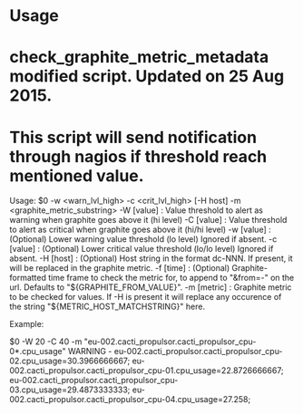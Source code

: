 # Usage
# check_graphite_metric_metadata modified script. Updated on 25 Aug 2015.
# This script will send notification through nagios if threshold reach mentioned value.

Usage: $0 -w <warn_lvl_high> -c <crit_lvl_high> [-H host] -m <graphite_metric_substring>
-W [value]  : Value threshold to alert as warning when graphite goes above it (hi level)
-C [value]  : Value threshold to alert as critical when graphite goes above it (hi/hi level)
-w [value]  : (Optional) Lower warning value threshold (lo level) Ignored if absent.
-c [value]  : (Optional) Lower critical value threshold (lo/lo level) Ignored if absent.
-H [host]   : (Optional) Host string in the format dc-NNN. If present, it will be replaced in the graphite metric.
-f [time]   : (Optional) Graphite-formatted time frame to check the metric for, to append to "&from=-" on the url. Defaults to "${GRAPHITE_FROM_VALUE}".
-m [metric] : Graphite metric to be checked for values. If -H is present it will replace any occurence of the string "${METRIC_HOST_MATCHSTRING}" here.

Example:

$0 -W 20 -C 40 -m "eu-002.cacti_propulsor.cacti_propulsor_cpu-0*.cpu_usage"
WARNING - eu-002.cacti_propulsor.cacti_propulsor_cpu-02.cpu_usage=30.3966666667; eu-002.cacti_propulsor.cacti_propulsor_cpu-01.cpu_usage=22.8726666667; eu-002.cacti_propulsor.cacti_propulsor_cpu-03.cpu_usage=29.4873333333; eu-002.cacti_propulsor.cacti_propulsor_cpu-04.cpu_usage=27.258;
